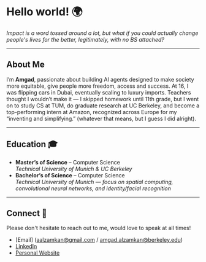 # Hello world! 🌍

_Impact is a word tossed around a lot, but what if you could actually change people's lives for the better, legitimately, with no BS attached?_

---

## About Me
I’m **Amgad**, passionate about building AI agents designed to make society more equitable, give people more freedom, access and success.
At 16, I was flipping cars in Dubai, eventually scaling to luxury imports. Teachers thought I wouldn’t make it — I skipped homework until 11th grade, but I went on to study CS at TUM, do graduate research at UC Berkeley, and become a top-performing intern at Amazon, recognized across Europe for my “inventing and simplifying.” (whatever that means, but I guess I did alright).

---

## Education 🎓
- **Master’s of Science** – Computer Science  
  _Technical University of Munich & UC Berkeley_
- **Bachelor’s of Science** – Computer Science  
  _Technical University of Munich — focus on spatial computing, convolutional neural networks, and identity/facial recognition_

---
## Connect 📎
Please don't hesitate to reach out to me, would love to speak at all times!
- [Email] (aalzamkan@gmail.com / amgad.alzamkan@berkeley.edu)
- [LinkedIn](https://www.linkedin.com/in/amgad-al-zamkan-124238237/)  
- [Personal Website]([https://yourblog.com](https://alzamkan.com/))  

